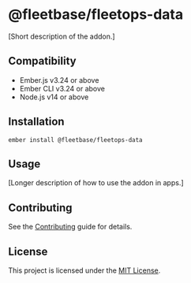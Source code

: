 # @fleetbase/fleetops-data

[Short description of the addon.]


## Compatibility

* Ember.js v3.24 or above
* Ember CLI v3.24 or above
* Node.js v14 or above


## Installation

```
ember install @fleetbase/fleetops-data
```


## Usage

[Longer description of how to use the addon in apps.]


## Contributing

See the [Contributing](CONTRIBUTING.md) guide for details.


## License

This project is licensed under the [MIT License](LICENSE.md).
